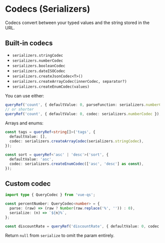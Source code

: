 # Codecs (Serializers)

Codecs convert between your typed values and the string stored in the URL.

## Built‑in codecs

- `serializers.stringCodec`
- `serializers.numberCodec`
- `serializers.booleanCodec`
- `serializers.dateISOCodec`
- `serializers.createJsonCodec<T>()`
- `serializers.createArrayCodec(innerCodec, separator?)`
- `serializers.createEnumCodec(values)`

You can use either:

```ts
queryRef('count', { defaultValue: 0, parseFunction: serializers.numberCodec.parse });
// or shorter
queryRef('count', { defaultValue: 0, codec: serializers.numberCodec });
```

Arrays and enums:

```ts
const tags = queryRef<string[]>('tags', {
  defaultValue: [],
  codec: serializers.createArrayCodec(serializers.stringCodec),
});

const sort = queryRef<'asc' | 'desc'>('sort', {
  defaultValue: 'asc',
  codec: serializers.createEnumCodec(['asc', 'desc'] as const),
});
```

## Custom codec

```ts
import type { QueryCodec } from 'vue-qs';

const percentNumber: QueryCodec<number> = {
  parse: (raw) => (raw ? Number(raw.replace('%', '')) : 0),
  serialize: (n) => `${n}%`,
};

const discountRate = queryRef('discountRate', { defaultValue: 0, codec: percentNumber });
```

Return `null` from `serialize` to omit the param entirely.
